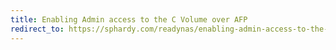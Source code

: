 ```yaml
---
title: Enabling Admin access to the C Volume over AFP
redirect_to: https://sphardy.com/readynas/enabling-admin-access-to-the-c-volume-over-afp/
---
```

